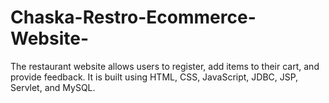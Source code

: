 # Chaska-Restro-Ecommerce-Website-
 The restaurant website allows users to register, add items to their cart, and provide feedback. It is built using HTML, CSS, JavaScript, JDBC, JSP, Servlet, and MySQL.
